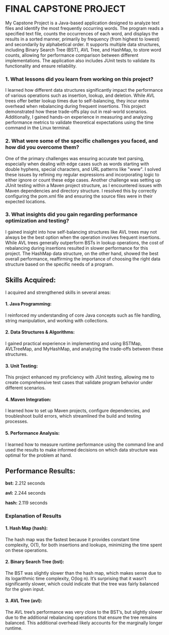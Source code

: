 # FINAL CAPSTONE PROJECT

My Capstone Project is a Java-based application designed to analyze text files and identify the most frequently occurring words. The program reads a specified text file, counts the occurrences of each word, and displays the results in a sorted manner, primarily by frequency (from highest to lowest) and secondarily by alphabetical order. It supports multiple data structures, including Binary Search Tree (BST), AVL Tree, and HashMap, to store word counts, allowing for performance comparison between different implementations. The application also includes JUnit tests to validate its functionality and ensure reliability.



### 1. What lessons did you learn from working on this project?

I learned how different data structures significantly impact the performance of various operations such as insertion, lookup, and deletion. While AVL trees offer better lookup times due to self-balancing, they incur extra overhead when rebalancing during frequent insertions. This project demonstrated how these trade-offs play out in real-world scenarios. Additionally, I gained hands-on experience in measuring and analyzing performance metrics to validate theoretical expectations using the time command in the Linux terminal.

### 2. What were some of the specific challenges you faced, and how did you overcome them?

One of the primary challenges was ensuring accurate text parsing, especially when dealing with edge cases such as words starting with double hyphens, special characters, and URL patterns like "www". I solved these issues by refining my regular expressions and incorporating logic to either ignore or count these edge cases. Another challenge was setting up JUnit testing within a Maven project structure, as I encountered issues with Maven dependencies and directory structure. I resolved this by correctly configuring the pom.xml file and ensuring the source files were in their expected locations.

### 3. What insights did you gain regarding performance optimization and testing?

I gained insight into how self-balancing structures like AVL trees may not always be the best option when the operation involves frequent insertions. While AVL trees generally outperform BSTs in lookup operations, the cost of rebalancing during insertions resulted in slower performance for this project. The HashMap data structure, on the other hand, showed the best overall performance, reaffirming the importance of choosing the right data structure based on the specific needs of a program.

## Skills Acquired:

I acquired and strengthened skills in several areas:

#### 1. Java Programming: 

I reinforced my understanding of core Java concepts such as file handling, string manipulation, and working with collections.

#### 2. Data Structures & Algorithms: 

I gained practical experience in implementing and using BSTMap, AVLTreeMap, and MyHashMap, and analyzing the trade-offs between these structures.

#### 3. Unit Testing: 

This project enhanced my proficiency with JUnit testing, allowing me to create comprehensive test cases that validate program behavior under different scenarios.

#### 4. Maven Integration: 

I learned how to set up Maven projects, configure dependencies, and troubleshoot build errors, which streamlined the build and testing processes.

#### 5. Performance Analysis: 

I learned how to measure runtime performance using the command line and used the results to make informed decisions on which data structure was optimal for the problem at hand.


## Performance Results:

**bst:** 2.212 seconds

**avl:** 2.244 seconds

**hash:** 2.119 seconds

### Explanation of Results

#### 1. Hash Map (hash):

The hash map was the fastest because it provides constant time complexity, O(1), for both insertions and lookups, minimizing the time spent on these operations.

#### 2. Binary Search Tree (bst):

The BST was slightly slower than the hash map, which makes sense due to its logarithmic time complexity, O(log n). It’s surprising that it wasn’t significantly slower, which could indicate that the tree was fairly balanced for the given input.

#### 3. AVL Tree (avl):

The AVL tree’s performance was very close to the BST’s, but slightly slower due to the additional rebalancing operations that ensure the tree remains balanced. This additional overhead likely accounts for the marginally longer runtime.